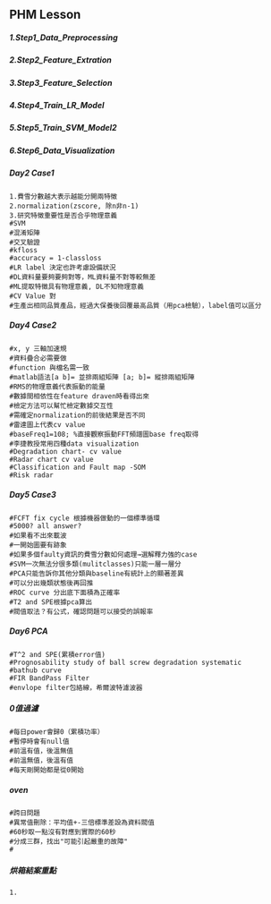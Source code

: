 ## PHM Lesson
##### 1.Step1_Data_Preprocessing

##### 2.Step2_Feature_Extration

##### 3.Step3_Feature_Selection

##### 4.Step4_Train_LR_Model

##### 5.Step5_Train_SVM_Model2

##### 6.Step6_Data_Visualization

##### Day2 Case1
```
1.費雪分數越大表示越能分開兩特徵
2.normalization(zscore, 除n非n-1)
3.研究特徵重要性是否合乎物理意義
#SVM
#混淆矩陣
#交叉驗證
#kfloss
#accuracy = 1-classloss
#LR label 決定也許考慮設備狀況
#DL資料量要夠要夠對等，ML資料量不對等較無差
#ML提取特徵具有物理意義, DL不知物理意義
#CV Value 對 
#生產出相同品質產品，經過大保養後回覆最高品質（用pca檢驗），label值可以區分

```
##### Day4 Case2
```
#x, y 三軸加速規
#資料疊合必需要做
#function 與檔名需一致
#matlab語法[a b]= 並排兩組矩陣 [a; b]= 縱排兩組矩陣
#RMS的物理意義代表振動的能量
#數據間相依性在feature draven時看得出來
#檢定方法可以幫忙檢定數據交互性
#需確定normalization的前後結果是否不同
#雷達圖上代表cv value
#baseFreq1=108; %直接觀察振動FFT頻譜圖base freq取得
#李捷教授常用四種data visualization
#Degradation chart- cv value
#Radar chart cv value
#Classification and Fault map -SOM
#Risk radar
```
##### Day5 Case3
```
#FCFT fix cycle 根據機器做動的一個標準循環
#5000? all answer?
#如果看不出來載波
#一開始圖要有跡象
#如果多個faulty資訊的費雪分數如何處理→選解釋力強的case
#SVM一次無法分很多類(mulitclasses)只能一層一層分
#PCA只能告訴你其他分類與baseline有統計上的顯著差異
#可以分出幾類狀態後再回推
#ROC curve 分出底下面積為正確率
#T2 and SPE根據pca算出
#閥值取法？有公式，確認問題可以接受的誤報率
```

##### Day6 PCA
```
#T^2 and SPE(累積error值)
#Prognosability study of ball screw degradation systematic
#bathub curve
#FIR BandPass Filter
#envlope filter包絡線，希爾波特濾波器
```
##### 0值過濾
```
#每日power會歸0（累積功率）
#暫停時會有null值
#前溫有值，後溫無值
#前溫無值，後溫有值
#每天剛開始都是從0開始

```
##### oven
```
#跨日問題
#異常值刪除：平均值+-三倍標準差設為資料閥值
#60秒取一點沒有對應到實際的60秒
#分成三群，找出"可能引起嚴重的故障"
#

```

##### 烘箱結案重點

```
1.
```